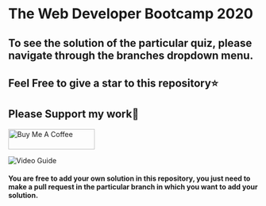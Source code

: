 # The Web Developer Bootcamp 2020
## To see the solution of the particular quiz, please navigate through the branches dropdown menu.
## Feel Free to give a star to this repository⭐
## Please Support my work🙏
<a href="https://www.buymeacoffee.com/thefierycoder" target="_blank"><img src="https://cdn.buymeacoffee.com/buttons/default-orange.png" alt="Buy Me A Coffee" height="41" width="174"></a>

![Video Guide](./guide.gif)

#### You are free to add your own solution in this repository, you just need to make a pull request in the particular branch in which you want to add your solution.
